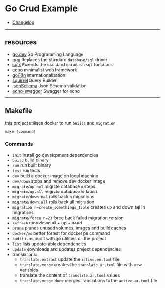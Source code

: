 # Go Crud Example

- [Changelog](CHANGELOG.md)

---

## resources

- [go.dev](https://go.dev/) Go Programming Language
- [pgx](https://github.com/jackc/pgx) Replaces the standard `database/sql` driver
- [sqlx](https://github.com/jmoiron/sqlx) Extends the standard `database/sql` functions
- [echo](https://github.com/labstack/echo) minimalist web framework
- [goi18n](https://github.com/nicksnyder/go-i18n) internationalization
- [squirrel](https://github.com/Masterminds/squirrel) Query Builder
- [jsonSchema](https://github.com/santhosh-tekuri/jsonschema) Json Schema validation
- [echo-swagger](https://github.com/swaggo/echo-swagger) Swagger for echo

---

## Makefile

this project utilises docker to run `builds` and `migration`

`make [command]`

### Commands

- `init` install go development dependencies
- `build` build binary
- `run` run built binary
- `test` run tests
- `dev` build a docker image on local machine
- `dev/down` stops and remove dev docker image
- `migrate/up n=1` migrate database `n` steps
- `migrate/up.all` migrate database to latest
- `migrate/down n=1` rolls back `n` migrations
- `migrate/down.all` rolls back all migration
- `migration n=create_somethings_table` creates up and down sql in migrations
- `migrate/force n=23` force back failed migration version
- `refresh` runs down.all + up + seed
- `prune` prunes unused volumes, images and build caches
- `docker/ps` better format for docker ps command
- `audit` runs audit with go utilities on the project
- `list` lists update-able dependencies
- `update` downloads and updates project dependencies
- translations:
    - `translate.extract` update the `active.en.toml` file
    - `translate.merge` creates the `translate.ar.toml` file with new variables
    - translate the content of `translate.ar.toml` values
    - `translate.merge.done` merges translations to the `active.ar.toml` file
